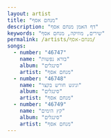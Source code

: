 ```yaml
---
layout: artist
title: "מנחם אסף"
description: "דף האמן מנחם אסף"
keywords: "שירים, מוזיקה, מנחם אסף"
permalink: /artists/מנחם-אסף/
songs:
  - number: "46747"
    name: "בורא נפשות"
    album: "סינגלים"
    artist: "מנחם אסף"
  - number: "46748"
    name: "וניגש חורש בקצר"
    album: "סינגלים"
    artist: "מנחם אסף"
  - number: "46749"
    name: "קץ הימים"
    album: "סינגלים"
    artist: "מנחם אסף"
---
```

